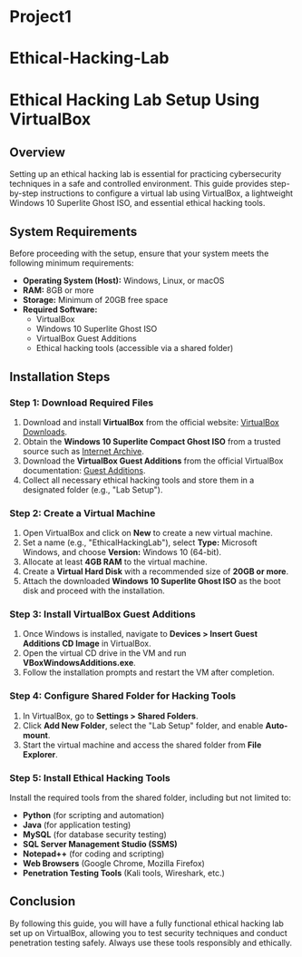 # Project1

# Ethical-Hacking-Lab
# Ethical Hacking Lab Setup Using VirtualBox

## Overview
Setting up an ethical hacking lab is essential for practicing cybersecurity techniques in a safe and controlled environment. This guide provides step-by-step instructions to configure a virtual lab using VirtualBox, a lightweight Windows 10 Superlite Ghost ISO, and essential ethical hacking tools.

## System Requirements
Before proceeding with the setup, ensure that your system meets the following minimum requirements:

- **Operating System (Host):** Windows, Linux, or macOS
- **RAM:** 8GB or more
- **Storage:** Minimum of 20GB free space
- **Required Software:**
  - VirtualBox
  - Windows 10 Superlite Ghost ISO
  - VirtualBox Guest Additions
  - Ethical hacking tools (accessible via a shared folder)

## Installation Steps

### Step 1: Download Required Files
1. Download and install **VirtualBox** from the official website: [VirtualBox Downloads](https://www.virtualbox.org/wiki/Downloads).
2. Obtain the **Windows 10 Superlite Compact Ghost ISO** from a trusted source such as [Internet Archive](https://archive.org/details/ghost-spectre-windows-10).
3. Download the **VirtualBox Guest Additions** from the official VirtualBox documentation: [Guest Additions](https://www.virtualbox.org/manual/ch04.html).
4. Collect all necessary ethical hacking tools and store them in a designated folder (e.g., "Lab Setup").

### Step 2: Create a Virtual Machine
1. Open VirtualBox and click on **New** to create a new virtual machine.
2. Set a name (e.g., "EthicalHackingLab"), select **Type:** Microsoft Windows, and choose **Version:** Windows 10 (64-bit).
3. Allocate at least **4GB RAM** to the virtual machine.
4. Create a **Virtual Hard Disk** with a recommended size of **20GB or more**.
5. Attach the downloaded **Windows 10 Superlite Ghost ISO** as the boot disk and proceed with the installation.

### Step 3: Install VirtualBox Guest Additions
1. Once Windows is installed, navigate to **Devices > Insert Guest Additions CD Image** in VirtualBox.
2. Open the virtual CD drive in the VM and run **VBoxWindowsAdditions.exe**.
3. Follow the installation prompts and restart the VM after completion.

### Step 4: Configure Shared Folder for Hacking Tools
1. In VirtualBox, go to **Settings > Shared Folders**.
2. Click **Add New Folder**, select the "Lab Setup" folder, and enable **Auto-mount**.
3. Start the virtual machine and access the shared folder from **File Explorer**.

### Step 5: Install Ethical Hacking Tools
Install the required tools from the shared folder, including but not limited to:

- **Python** (for scripting and automation)
- **Java** (for application testing)
- **MySQL** (for database security testing)
- **SQL Server Management Studio (SSMS)**
- **Notepad++** (for coding and scripting)
- **Web Browsers** (Google Chrome, Mozilla Firefox)
- **Penetration Testing Tools** (Kali tools, Wireshark, etc.)

## Conclusion
By following this guide, you will have a fully functional ethical hacking lab set up on VirtualBox, allowing you to test security techniques and conduct penetration testing safely. Always use these tools responsibly and ethically.


